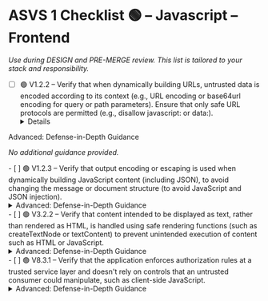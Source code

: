 # ASVS 1 Checklist 🟢 – Javascript – Frontend

_Use during DESIGN and PRE-MERGE review. This list is tailored to your stack and responsibility._

- [ ] 🟢 V1.2.2 – Verify that when dynamically building URLs, untrusted data is encoded according to its context (e.g., URL encoding or base64url encoding for query or path parameters). Ensure that only safe URL protocols are permitted (e.g., disallow javascript: or data:).
  <details>
<summary>Advanced: Defense-in-Depth Guidance</summary>

_No additional guidance provided._

</details>
- [ ] 🟢 V1.2.3 – Verify that output encoding or escaping is used when dynamically building JavaScript content (including JSON), to avoid changing the message or document structure (to avoid JavaScript and JSON injection).
  <details>
<summary>Advanced: Defense-in-Depth Guidance</summary>

_No additional guidance provided._

</details>
- [ ] 🟢 V3.2.2 – Verify that content intended to be displayed as text, rather than rendered as HTML, is handled using safe rendering functions (such as createTextNode or textContent) to prevent unintended execution of content such as HTML or JavaScript.
  <details>
<summary>Advanced: Defense-in-Depth Guidance</summary>

_No additional guidance provided._

</details>
- [ ] 🟢 V8.3.1 – Verify that the application enforces authorization rules at a trusted service layer and doesn't rely on controls that an untrusted consumer could manipulate, such as client-side JavaScript.
  <details>
<summary>Advanced: Defense-in-Depth Guidance</summary>

_No additional guidance provided._

</details>
